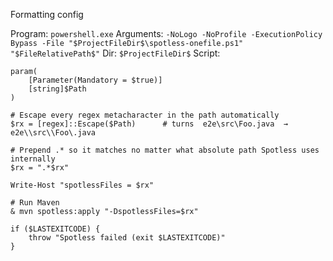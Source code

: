 Formatting config

Program: `powershell.exe`
Arguments: `-NoLogo -NoProfile -ExecutionPolicy Bypass -File "$ProjectFileDir$\spotless-onefile.ps1" "$FileRelativePath$"`
Dir: `$ProjectFileDir$`
Script:
```
param(
    [Parameter(Mandatory = $true)]
    [string]$Path
)

# Escape every regex metacharacter in the path automatically
$rx = [regex]::Escape($Path)      # turns  e2e\src\Foo.java  →  e2e\\src\\Foo\.java

# Prepend .* so it matches no matter what absolute path Spotless uses internally
$rx = ".*$rx"

Write-Host "spotlessFiles = $rx"

# Run Maven
& mvn spotless:apply "-DspotlessFiles=$rx"

if ($LASTEXITCODE) {
    throw "Spotless failed (exit $LASTEXITCODE)"
}
```

